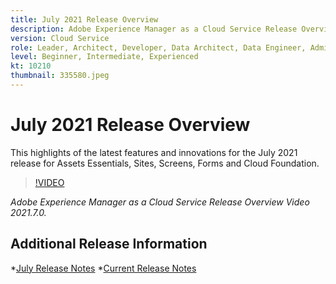 ```yaml
---
title: July 2021 Release Overview
description: Adobe Experience Manager as a Cloud Service Release Overview Video 2021.7.0.
version: Cloud Service
role: Leader, Architect, Developer, Data Architect, Data Engineer, Admin, User
level: Beginner, Intermediate, Experienced
kt: 10210
thumbnail: 335580.jpeg
---
```


# July 2021 Release Overview


This highlights of the latest features and innovations for the July 2021 release for Assets Essentials, Sites, Screens, Forms and Cloud Foundation.

>[!VIDEO](https://video.tv.adobe.com/v/335580/?quality=12&learn=on)

*Adobe Experience Manager as a Cloud Service Release Overview Video 2021.7.0.*

## Additional Release Information

*[July Release Notes](https://experienceleague.adobe.com/docs/experience-manager-cloud-service/content/release-notes/release-notes/2021/release-notes-2021-7-0.html?lang=en)
*[Current Release Notes](https://experienceleague.adobe.com/docs/experience-manager-cloud-service/content/release-notes/home.html)
